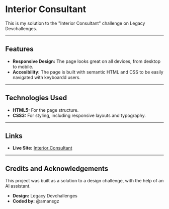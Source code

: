 # Interior Consultant

This is my solution to the "Interior Consultant" challenge on Legacy Devchallenges.

---

## Features

- **Responsive Design:** The page looks great on all devices, from desktop to mobile.
- **Accesibility:** The page is built with semantic HTML and CSS to be easily navigated with keyboardd users.

---

## Technologies Used

- **HTML5:** For the page structure.
- **CSS3:** For styling, including responsive layouts and typography.

---

## Links

- **Live Site:** [Interior Consultant](https://amansgz.github.io/css-interior-consultant/)

---

## Credits and Acknowledgements

This project was built as a solution to a design challenge, with the help of an AI assistant.

- **Design:** Legacy Devchallenges
- **Coded by:** @amansgz
